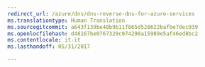 ```yaml
---
redirect_url: /azure/dns/dns-reverse-dns-for-azure-services
ms.translationtype: Human Translation
ms.sourcegitcommit: a643f139be40b9b11f865d528622bafbe7dec939
ms.openlocfilehash: d48167be0767320c074290a15989e5af46ed8bc2
ms.contentlocale: it-it
ms.lasthandoff: 05/31/2017

---
```

